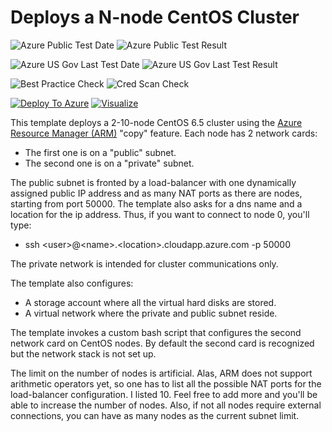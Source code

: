 # Deploys a N-node CentOS Cluster

![Azure Public Test Date](https://azurequickstartsservice.blob.core.windows.net/badges/centos-2nics-lb-cluster/PublicLastTestDate.svg)
![Azure Public Test Result](https://azurequickstartsservice.blob.core.windows.net/badges/centos-2nics-lb-cluster/PublicDeployment.svg)

![Azure US Gov Last Test Date](https://azurequickstartsservice.blob.core.windows.net/badges/centos-2nics-lb-cluster/FairfaxLastTestDate.svg)
![Azure US Gov Last Test Result](https://azurequickstartsservice.blob.core.windows.net/badges/centos-2nics-lb-cluster/FairfaxDeployment.svg)

![Best Practice Check](https://azurequickstartsservice.blob.core.windows.net/badges/centos-2nics-lb-cluster/BestPracticeResult.svg)
![Cred Scan Check](https://azurequickstartsservice.blob.core.windows.net/badges/centos-2nics-lb-cluster/CredScanResult.svg)

[![Deploy To Azure](https://raw.githubusercontent.com/fathym-it/azure-quickstart-templates/master/1-CONTRIBUTION-GUIDE/images/deploytoazure.svg?sanitize=true)](https://portal.azure.com/#create/Microsoft.Template/uri/https%3A%2F%2Fraw.githubusercontent.com%2Ffathym-it%2Fazure-quickstart-templates%2Fmaster%2Fcentos-2nics-lb-cluster%2Fazuredeploy.json)  [![Visualize](https://raw.githubusercontent.com/fathym-it/azure-quickstart-templates/master/1-CONTRIBUTION-GUIDE/images/visualizebutton.svg?sanitize=true)](http://armviz.io/#/?load=https%3A%2F%2Fraw.githubusercontent.com%2Ffathym-it%2Fazure-quickstart-templates%2Fmaster%2Fcentos-2nics-lb-cluster%2Fazuredeploy.json)

  

This template deploys a 2-10-node CentOS 6.5 cluster using the [Azure Resource Manager (ARM)](https://azure.microsoft.com/en-us/documentation/articles/resource-group-overview/) "copy" feature. Each node has 2 network cards:

* The first one is on a "public" subnet.
* The second one is on a "private" subnet.

The public subnet is fronted by a load-balancer with one dynamically assigned public IP address and as many NAT ports as there are nodes, starting from port 50000.
The template also asks for a dns name and a location for the ip address.
Thus, if you want to connect to node 0, you'll type:

* ssh \<user\>@\<name\>.\<location\>.cloudapp.azure.com -p 50000

The private network is intended for cluster communications only.

The template also configures:

* A storage account where all the virtual hard disks are stored.
* A virtual network where the private and public subnet reside.

The template invokes a custom bash script that configures the second network card on CentOS nodes. By default the second card is recognized but the network stack is not set up.

The limit on the number of nodes is artificial. Alas, ARM does not support arithmetic operators yet, so one has to list all the possible NAT ports for the load-balancer configuration. I listed 10. Feel free to add more and you'll be able to increase the number of nodes. Also, if not all nodes require external connections, you can have as many nodes as the current subnet limit.


